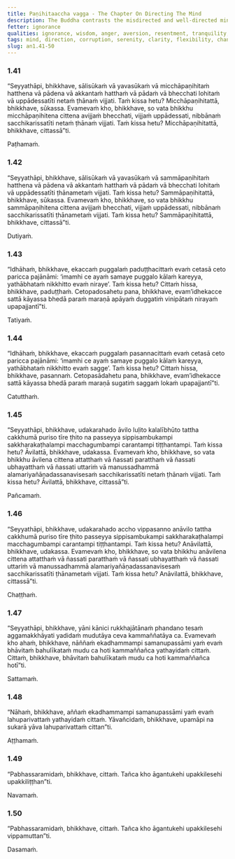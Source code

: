 ```yaml
---
title: Paṇihitaaccha vagga - The Chapter On Directing The Mind
description: The Buddha contrasts the misdirected and well-directed mind, and explains the importance of directing the mind.
fetter: ignorance
qualities: ignorance, wisdom, anger, aversion, resentment, tranquility, disturbed, flexible, cultivation
tags: mind, direction, corruption, serenity, clarity, flexibility, change, radiance, defilements, an, an1
slug: an1.41-50
---
```


### 1.41

“Seyyathāpi, bhikkhave, sālisūkaṁ vā yavasūkaṁ vā micchāpaṇihitaṁ hatthena vā pādena vā akkantaṁ hatthaṁ vā pādaṁ vā bhecchati lohitaṁ vā uppādessatīti netaṁ ṭhānaṁ vijjati. Taṁ kissa hetu? Micchāpaṇihitattā, bhikkhave, sūkassa. Evamevaṁ kho, bhikkhave, so vata bhikkhu micchāpaṇihitena cittena avijjaṁ bhecchati, vijjaṁ uppādessati, nibbānaṁ sacchikarissatīti netaṁ ṭhānaṁ vijjati. Taṁ kissa hetu? Micchāpaṇihitattā, bhikkhave, cittassā”ti.

Paṭhamaṁ.

### 1.42

“Seyyathāpi, bhikkhave, sālisūkaṁ vā yavasūkaṁ vā sammāpaṇihitaṁ hatthena vā pādena vā akkantaṁ hatthaṁ vā pādaṁ vā bhecchati lohitaṁ vā uppādessatīti ṭhānametaṁ vijjati. Taṁ kissa hetu? Sammāpaṇihitattā, bhikkhave, sūkassa. Evamevaṁ kho, bhikkhave, so vata bhikkhu sammāpaṇihitena cittena avijjaṁ bhecchati, vijjaṁ uppādessati, nibbānaṁ sacchikarissatīti ṭhānametaṁ vijjati. Taṁ kissa hetu? Sammāpaṇihitattā, bhikkhave, cittassā”ti.

Dutiyaṁ.

### 1.43

“Idhāhaṁ, bhikkhave, ekaccaṁ puggalaṁ paduṭṭhacittaṁ evaṁ cetasā ceto paricca pajānāmi: ‘imamhi ce ayaṁ samaye puggalo kālaṁ kareyya, yathābhataṁ nikkhitto evaṁ niraye’. Taṁ kissa hetu? Cittaṁ hissa, bhikkhave, paduṭṭhaṁ. Cetopadosahetu pana, bhikkhave, evam’idhekacce sattā kāyassa bhedā paraṁ maraṇā apāyaṁ duggatiṁ vinipātaṁ nirayaṁ upapajjantī”ti.

Tatiyaṁ.

### 1.44

“Idhāhaṁ, bhikkhave, ekaccaṁ puggalaṁ pasannacittaṁ evaṁ cetasā ceto paricca pajānāmi: ‘imamhi ce ayaṁ samaye puggalo kālaṁ kareyya, yathābhataṁ nikkhitto evaṁ sagge’. Taṁ kissa hetu? Cittaṁ hissa, bhikkhave, pasannaṁ. Cetopasādahetu pana, bhikkhave, evam’idhekacce sattā kāyassa bhedā paraṁ maraṇā sugatiṁ saggaṁ lokaṁ upapajjantī”ti.

Catutthaṁ.

### 1.45

“Seyyathāpi, bhikkhave, udakarahado āvilo luḷito kalalībhūto tattha cakkhumā puriso tīre ṭhito na passeyya sippisambukampi sakkharakaṭhalampi macchagumbampi carantampi tiṭṭhantampi. Taṁ kissa hetu? Āvilattā, bhikkhave, udakassa. Evamevaṁ kho, bhikkhave, so vata bhikkhu āvilena cittena attatthaṁ vā ñassati paratthaṁ vā ñassati ubhayatthaṁ vā ñassati uttariṁ vā manussadhammā alamariyañāṇadassanavisesaṁ sacchikarissatīti netaṁ ṭhānaṁ vijjati. Taṁ kissa hetu? Āvilattā, bhikkhave, cittassā”ti.

Pañcamaṁ.

### 1.46

“Seyyathāpi, bhikkhave, udakarahado accho vippasanno anāvilo tattha cakkhumā puriso tīre ṭhito passeyya sippisambukampi sakkharakaṭhalampi macchagumbampi carantampi tiṭṭhantampi. Taṁ kissa hetu? Anāvilattā, bhikkhave, udakassa. Evamevaṁ kho, bhikkhave, so vata bhikkhu anāvilena cittena attatthaṁ vā ñassati paratthaṁ vā ñassati ubhayatthaṁ vā ñassati uttariṁ vā manussadhammā alamariyañāṇadassanavisesaṁ sacchikarissatīti ṭhānametaṁ vijjati. Taṁ kissa hetu? Anāvilattā, bhikkhave, cittassā”ti.

Chaṭṭhaṁ.

### 1.47

“Seyyathāpi, bhikkhave, yāni kānici rukkhajātānaṁ phandano tesaṁ aggamakkhāyati yadidaṁ mudutāya ceva kammaññatāya ca. Evamevaṁ kho ahaṁ, bhikkhave, nāññaṁ ekadhammampi samanupassāmi yaṁ evaṁ bhāvitaṁ bahulīkataṁ mudu ca hoti kammaññañca yathayidaṁ cittaṁ. Cittaṁ, bhikkhave, bhāvitaṁ bahulīkataṁ mudu ca hoti kammaññañca hotī”ti.

Sattamaṁ.

### 1.48

“Nāhaṁ, bhikkhave, aññaṁ ekadhammampi samanupassāmi yaṁ evaṁ lahuparivattaṁ yathayidaṁ cittaṁ. Yāvañcidaṁ, bhikkhave, upamāpi na sukarā yāva lahuparivattaṁ cittan”ti.

Aṭṭhamaṁ.

### 1.49

“Pabhassaramidaṁ, bhikkhave, cittaṁ. Tañca kho āgantukehi upakkilesehi upakkiliṭṭhan”ti.

Navamaṁ.

### 1.50

“Pabhassaramidaṁ, bhikkhave, cittaṁ. Tañca kho āgantukehi upakkilesehi vippamuttan”ti.

Dasamaṁ.
